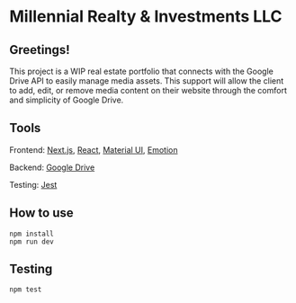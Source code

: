 # Millennial Realty &amp; Investments LLC

## Greetings!

This project is a WIP real estate portfolio that connects with the Google Drive API to easily manage media assets. This support will allow the client to add, edit, or remove media content on their website through the comfort and simplicity of Google Drive.

## Tools

Frontend: [Next.js](https://nextjs.org), [React](https://reactjs.org), [Material UI](https://mui.com), [Emotion](https://emotion.sh/docs/introduction)

Backend: [Google Drive](https://google.com/drive)

Testing: [Jest](https://jestjs.io)

## How to use

```
npm install
npm run dev
```

## Testing

```
npm test
```
